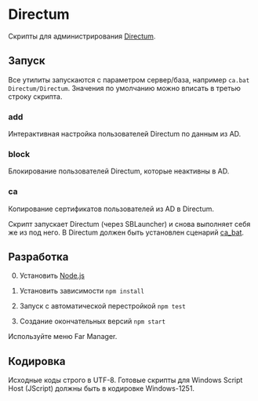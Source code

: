 # Directum

Скрипты для администрирования [Directum](http://www.directum.ru/).

## Запуск

Все утилиты запускаются с параметром сервер/база,
например `ca.bat Directum/Directum`.
Значения по умолчанию можно вписать в третью строку скрипта.

### add

Интерактивная настройка пользователей Directum по данным из AD.

### block

Блокирование пользователей Directum, которые неактивны в AD.

### ca

Копирование сертификатов пользователей из AD в Directum.

Скрипт запускает Directum (через SBLauncher) и снова выполняет себя же
из под него. В Directum должен быть установлен сценарий
[ca_bat](src/ca/ca.isb).

## Разработка

0. Установить [Node.js](https://nodejs.org/)

1. Установить зависимости `npm install`

2. Запуск с автоматической перестройкой `npm test`

3. Создание окончательных версий `npm start`

Используйте меню Far Manager.

## Кодировка

Исходные коды строго в UTF-8.
Готовые скрипты для Windows Script Host (JScript) должны быть в кодировке
Windows-1251.
